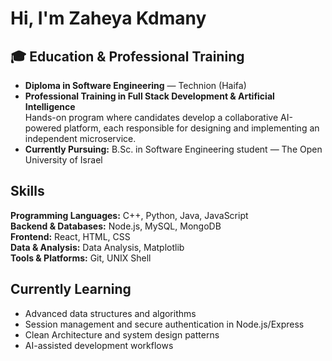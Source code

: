 # Hi, I'm Zaheya Kdmany

## 🎓 Education & Professional Training

- **Diploma in Software Engineering** — Technion (Haifa)  
- **Professional Training in Full Stack Development & Artificial Intelligence**  
  Hands-on program where candidates develop a collaborative AI-powered platform, each responsible for designing and implementing an independent microservice.  
- **Currently Pursuing:** B.Sc. in Software Engineering student — The Open University of Israel



## Skills
**Programming Languages:** C++, Python, Java, JavaScript  
**Backend & Databases:** Node.js, MySQL, MongoDB  
**Frontend:** React, HTML, CSS  
**Data & Analysis:** Data Analysis, Matplotlib  
**Tools & Platforms:** Git, UNIX Shell



## Currently Learning

- Advanced data structures and algorithms  
- Session management and secure authentication in Node.js/Express  
- Clean Architecture and system design patterns  
- AI-assisted development workflows


